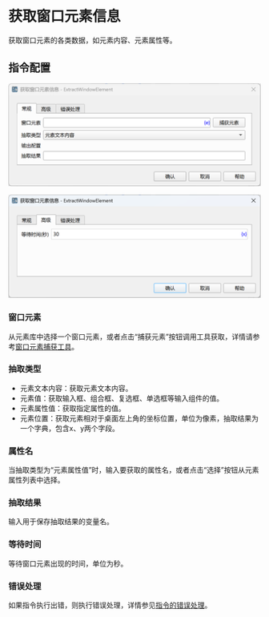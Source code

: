 # 获取窗口元素信息

获取窗口元素的各类数据，如元素内容、元素属性等。

## 指令配置

![素获取窗口元素信息常规配置对话框](extract_window_element_general_config.png)

![获取窗口元素信息高级配置对话框](extract_window_element_advanced_config.png)

### 窗口元素

从元素库中选择一个窗口元素，或者点击“捕获元素”按钮调用工具获取，详情请参考[窗口元素捕获工具](../../../manual/window_element_capture_tool.md)。

### 抽取类型

- 元素文本内容：获取元素文本内容。
- 元素值：获取输入框、组合框、复选框、单选框等输入组件的值。
- 元素属性值：获取指定属性的值。
- 元素位置：获取元素相对于桌面左上角的坐标位置，单位为像素，抽取结果为一个字典，包含x、y两个字段。

### 属性名

当抽取类型为“元素属性值”时，输入要获取的属性名，或者点击“选择”按钮从元素属性列表中选择。

### 抽取结果

输入用于保存抽取结果的变量名。

### 等待时间

等待窗口元素出现的时间，单位为秒。

### 错误处理

如果指令执行出错，则执行错误处理，详情参见[指令的错误处理](../../../manual/error_handling.md)。

